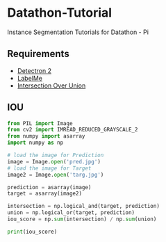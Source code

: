 # Datathon-Tutorial
Instance Segmentation Tutorials for Datathon - Pi

## Requirements

- [Detectron 2](https://github.com/facebookresearch/detectron2)
- [LabelMe](https://github.com/wkentaro/labelme/releases)
- [Intersection Over Union](https://medium.com/mlearning-ai/intersection-over-union-threshold-whats-the-purpose-of-using-it-and-how-it-helps-in-object-1a2d74de296f#:~:text=What%20is%20Intersection%20over%20Union,perfectly%20the%20image%20is%20segmented.)

## IOU

```python
from PIL import Image
from cv2 import IMREAD_REDUCED_GRAYSCALE_2
from numpy import asarray
import numpy as np

# load the image for Prediction
image = Image.open('pred.jpg')
# load the image for Target
image2 = Image.open('targ.jpg')

prediction = asarray(image)
target = asarray(image2)

intersection = np.logical_and(target, prediction)
union = np.logical_or(target, prediction)
iou_score = np.sum(intersection) / np.sum(union)

print(iou_score)

```


